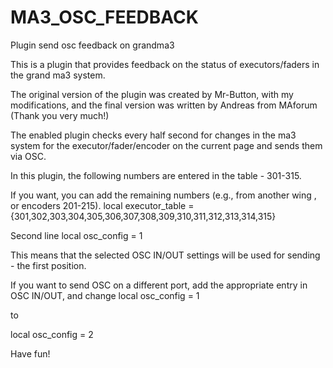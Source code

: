 # MA3_OSC_FEEDBACK
Plugin send osc feedback on grandma3


This is a plugin that provides feedback on the status of executors/faders in the grand ma3 system.

The original version of the plugin was created by Mr-Button, with my modifications, and the final version was written by Andreas from MAforum (Thank you very much!)

The enabled plugin checks every half second for changes in the ma3 system for the executor/fader/encoder on the current page and sends them via OSC.

In this plugin, the following numbers are entered in the table - 301-315.

If you want, you can add the remaining numbers (e.g., from another wing , or encoders 201-215).
local executor_table = {301,302,303,304,305,306,307,308,309,310,311,312,313,314,315}

Second line
local osc_config = 1

This means that the selected OSC IN/OUT settings will be used for sending - the first position.

If you want to send OSC on a different port, add the appropriate entry in OSC IN/OUT, and change
local osc_config = 1

to

local osc_config = 2

Have fun!
